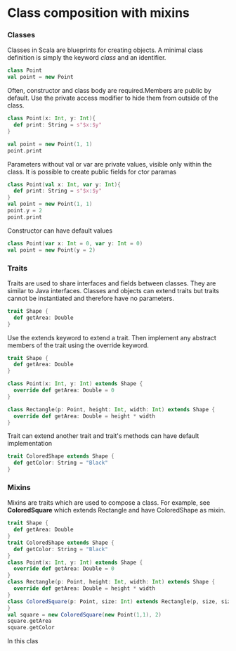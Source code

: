 # Class composition with mixins
### Classes
Classes in Scala are blueprints for creating objects. A minimal class definition is simply the keyword _class_ and an identifier.
```scala
class Point
val point = new Point
```
Often, constructor and class body are required.Members are public by default. Use the private access modifier to hide them from outside of the class.
```scala
class Point(x: Int, y: Int){
  def print: String = s"$x:$y"
}

val point = new Point(1, 1)
point.print
```
Parameters without val or var are private values, visible only within the class. It is possible to create public fields for ctor paramas
```scala
class Point(val x: Int, var y: Int){
  def print: String = s"$x:$y"
}
val point = new Point(1, 1)
point.y = 2
point.print
```
Constructor can have default values
```scala
class Point(var x: Int = 0, var y: Int = 0)
val point = new Point(y = 2)
```

### Traits
Traits are used to share interfaces and fields between classes. They are similar to Java interfaces. Classes and objects can extend traits but traits cannot be instantiated and therefore have no parameters.
```scala
trait Shape {
  def getArea: Double
}
```
Use the extends keyword to extend a trait. Then implement any abstract members of the trait using the override keyword.
```scala
trait Shape {
  def getArea: Double
}

class Point(x: Int, y: Int) extends Shape {
  override def getArea: Double = 0
}

class Rectangle(p: Point, height: Int, width: Int) extends Shape {
  override def getArea: Double = height * width
}
```
Trait can extend another trait and trait's methods can have default implementation
```scala
trait ColoredShape extends Shape {
  def getColor: String = "Black"
}
```
### Mixins
Mixins are traits which are used to compose a class. For example, see __ColoredSquare__ which extends Rectangle and have ColoredShape as mixin.
```scala
trait Shape {
  def getArea: Double
}
trait ColoredShape extends Shape {
  def getColor: String = "Black"
}
class Point(x: Int, y: Int) extends Shape {
  override def getArea: Double = 0
}
class Rectangle(p: Point, height: Int, width: Int) extends Shape {
  override def getArea: Double = height * width
}
class ColoredSquare(p: Point, size: Int) extends Rectangle(p, size, size) with ColoredShape {
}
val square = new ColoredSquare(new Point(1,1), 2)
square.getArea
square.getColor
```
In this clas




